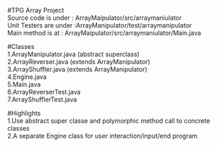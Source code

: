 #TPG Array Project <br />
Source code is under : ArrayMaipulator/src/arraymaniulator <br />
Unit Testers are under :ArrayManipulator/test/arraymanipulator <br />
Main method is at : ArrayMaipulator/src/arraymaniulator/Main.java <br />

#Classes <br />
1.ArrayManipulator.java (abstract superclass) <br />
2.ArrayReverser.java (extends ArrayManipulator)<br />
3.ArrayShuffler.java (extends ArrayManipulator)<br />
4.Engine.java <br />
5.Main.java <br />
6.ArrayReverserTest.java <br />
7.ArrayShufflerTest.java <br />

#Highlights <br />
1.Use abstract super classe and polymorphic method call to concrete classes <br />
2.A separate Engine class for user interaction/input/end program <br />
